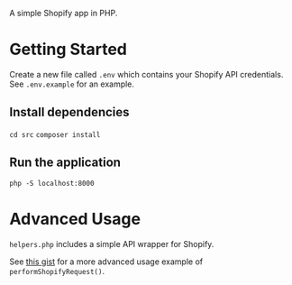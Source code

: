 A simple Shopify app in PHP.

# Getting Started

Create a new file called `.env` which contains your Shopify API credentials. See `.env.example` for an example.

## Install dependencies
`cd src`
`composer install`

## Run the application
`php -S localhost:8000`

# Advanced Usage

`helpers.php` includes a simple API wrapper for Shopify.

See [this gist](https://gist.github.com/jamiemtdwyer/e109bcab1ff187f6341b7077904e47d6) for a more advanced usage example of `performShopifyRequest()`.